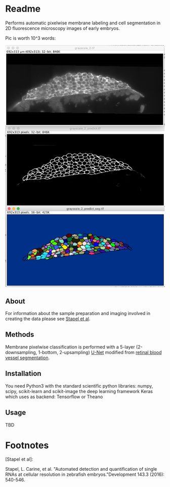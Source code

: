 # Readme

Performs automatic pixelwise membrane labeling and cell segmentation in 2D fluorescence microscopy images of early embryos.

Pic is worth 10^3 words:

![](resources/grey_mem_seg.jpg)

## About

For information about the sample preparation and imaging involved in
creating the data please see [Stapel et al](#f1).

## Methods

Membrane pixelwise classification is performed with a 5-layer
(2-downsampling, 1-bottom, 2-upsampling)
[U-Net](https://arxiv.org/pdf/1505.04597.pdf) modified from
[retinal blood vessel segmentation](https://github.com/orobix/retina-unet).

## Installation

You need Python3 with the standard scientific python libraries:
numpy, scipy, scikit-learn and scikit-image the deep learning framework
Keras which uses as backend: Tensorflow or Theano

## Usage

TBD

# Footnotes

<a name="f1">
[Stapel et al]:

Stapel, L. Carine, et al. "Automated detection and quantification of single RNAs at cellular resolution in zebrafish embryos."Development 143.3 (2016): 540-546.
</a>
